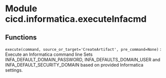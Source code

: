 Module cicd.informatica.executeInfacmd
======================================

Functions
---------

    
`execute(command, source_or_target='CreateArtifact', pre_command=None)`
:   Execute an Informatica command line
    Sets INFA_DEFAULT_DOMAIN_PASSWORD, INFA_DEFAULTS_DOMAIN_USER and INFA_DEFAULT_SECURITY_DOMAIN based on provided Informatica settings.